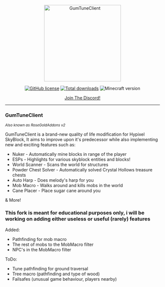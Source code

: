 <div align="center" style="text-align: center">

<p style="text-align: center">
  <img align="center" src="https://gumtune.net/static/GTC.png" alt="GumTuneClient" height=250 width=250>
</p>

[![GitHub license](https://img.shields.io/github/license/RoseGoldIsntGay/GumTuneClient)](https://img.shields.io/github/license/RoseGoldIsntGay/GumTuneClient)
[![Total downloads](https://img.shields.io/github/downloads/RoseGoldIsntGay/GumTuneClient/total)](https://github.com/RoseGoldIsntGay/GumTuneClient/releases/latest)
![Minecraft version](https://img.shields.io/badge/MC%20Version-1.8.9-yellow)
  
[Join The Discord!](https://gumtune.net/discord)
</div>

---
### GumTuneClient
<sup>*Also known as RoseGoldAddons v2*<sup>

GumTuneClient is a brand-new quality of life modification for Hypixel SkyBlock, It aims to improve upon it's predecessor while also implementing new and exciting features such as:
 - Nuker - Automatically mine blocks in range of the player
 - ESPs - Highlights for various skyblock entities and blocks!
 - World Scanner - Scans the world for structures
 - Powder Chest Solver - Automatically solved Crystal Hollows treasure chests
 - Auto Harp - Does melody's harp for you
 - Mob Macro - Walks around and kills mobs in the world
 - Cane Placer - Place sugar cane around you

& More!



### This fork is meant for educational purposes only, i will be working on adding either useless or useful (rarely) features

Added:
- Pathfinding for mob macro
- The rest of mobs to the MobMacro filter
- NPC's in the MobMacro filter

ToDo:
- Tune pathfinding for ground traversal
- Tree macro (pathfinding and type of wood)
- Failsafes (unusual game behaviour, players nearby)
